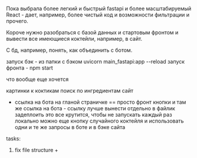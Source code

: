 Пока выбрала более легкий и быстрый fastapi и более масштабируемый React - дает, например, более чистый код  и возможности фильтрации и прочего.

Короче нужно разобраться с базой данных и стартовым фронтом и вывести все имеющиеся коктейли, например, в сайт. 

С бд, например, понять, как объединить с ботом.


запуск бэк - из папки с бэком uvicorn main_fastapi:app --reload
запуск фронта - npm start


что вообще еще хочется

картинки к коктикам
поиск по ингредиентам сайт
+ ссылка на бота на гланой страничке == просто фронт кнопки и там же ссылка на бота - ссылку лучше вынести отдельно в файлик
задеплоить это все крутится, чтобы не запускать каждый раз локально
можно еще кнопку случайного коктейля
и использовать одни и те же запросы в боте и в бэке сайта



tasks:
1. fix file structure +